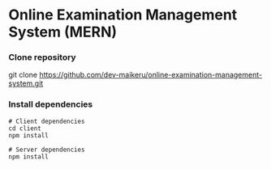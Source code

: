 # Online Examination Management System (MERN)

### Clone repository

git clone https://github.com/dev-maikeru/online-examination-management-system.git

### Install dependencies

```
# Client dependencies
cd client
npm install

# Server dependencies
npm install
```
